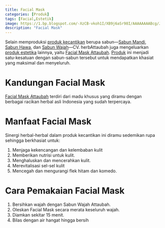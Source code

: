 ```yaml
---
title: Facial Mask
categories: [Produk]
tags: [Facial,Estetik]
image: https://1.bp.blogspot.com/-XzCB-vkoh1I/XB9j6aSr98I/AAAAAAAABcg/JeWtFDWHUYIPs-pXW-nR3uodPdJOH4w-gCKgBGAs/s1600/produk-facialmask.png
description: "Facial Mask"
---
```


<div class="paraph">Selain memproduksi <a href="{{ site.baseurl }}/tags/estetik" title="Label Estetik">produk kecantikan</a> berupa sabun&#8212;<a  class="mhoapp green" href="{{ site.baseurl }}/posts/sabun-mandi-dq0" title="Sabun Mandi Attaubah">Sabun Mandi</a>, <a  class="mhoapp pink" href="{{ site.baseurl }}/posts/sabun-hawa-ycq" title="Sabun Hawa ttaubah">Sabun Hawa</a>, dan <a class="mhoapp pink" href="{{ site.baseurl }}/posts/sabun-wajah-bbk" title="Sabun Wajah Attaubah">Sabun Wajah</a>&#8212;CV. herbAttaubah juga mengeluarkan <a href="{{ site.baseurl }}/tags/estetik" title="Label Estetik">produk estetika</a> lainnya, yaitu <a  class="mhoapp purple" href="{{ site.baseurl }}/posts/facial-mask-r0g" title="Facial Mask Attaubah">Facial Mask Attaubah</a>. <a href="{{ site.baseurl }}/categories/produk">Produk</a> ini menjadi satu-kesatuan dengan sabun-sabun tersebut untuk mendapatkan khasiat yang maksimal dan menyeluruh.</div>

<h1>Kandungan Facial Mask</h1>

<div class="paraph"><a  class="mhoapp purple" href="{{ site.baseurl }}/posts/facial-mask-r0g" title="Facial Mask Attaubah">Facial Mask Attaubah</a> terdiri dari madu khusus yang diramu dengan berbagai racikan herbal asli Indonesia yang sudah terpercaya.</div>

<h1>Manfaat Facial Mask</h1>

<div class="paraph">Sinergi herbal-herbal dalam produk kecantikan ini diramu sedemikan rupa sehingga berkhasiat untuk:</div>

<ol><li>Menjaga kekencangan dan kelembaban kulit</li>
        <li>Memberikan nutrisi untuk kulit.</li>
        <li>Menghaluskan dan mencerahkan kulit.</li>
        <li>Merevitalisasi sel-sel kulit</li>
        <li>Mencegah dan mengurangi flek hitam dan komedo.</li></ol>

<h1>Cara Pemakaian Facial Mask</h1>

<ol><li>Bersihkan wajah dengan Sabun Wajah Attaubah.</li>
    <li>Oleskan Facial Mask secara merata keseluruh wajah.</li>
    <li>Diamkan sekitar 15 menit.</li>
    <li>Bilas dengan air hangat hingga bersih</li></ol>